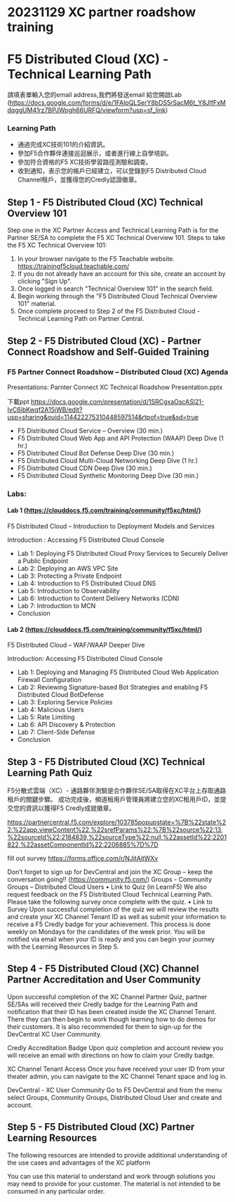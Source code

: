 # 20231129 XC partner roadshow training
# F5 Distributed Cloud (XC) - Technical Learning Path

請填表單輸入您的email address,我們將發送email 給您開啟Lab
(https://docs.google.com/forms/d/e/1FAIpQLSerY8bDS5rSacM6t_Y8JlfFxMdqggUM41rz7BPJWpgh66URFQ/viewform?usp=sf_link)

### Learning Path
- 通過完成XC技術101的介紹資訊。
- 參加F5合作夥伴連接巡迴展示，或者進行線上自學培訓。
- 參加符合資格的F5 XC技術學習路徑測驗和調查。
- 收到通知，表示您的帳戶已經建立，可以登錄到F5 Distributed Cloud Channel租戶，並獲得您的Credly認證徽章。

## Step 1 - F5 Distributed Cloud (XC) Technical Overview 101

Step one in the XC Partner Access and Technical Learning Path is for the Partner SE/SA to complete the F5 XC Technical Overview 101.
Steps to take the F5 XC Technical Overview 101:

1.	In your browser navigate to the F5 Teachable website.
   https://trainingf5cloud.teachable.com/
3.	If you do not already have an account for this site, create an account by clicking "Sign Up".
4.	Once logged in search "Technical Overview 101" in the search field.
5.	Begin working through the "F5 Distributed Cloud Technical Overview 101" material.
6.	Once complete proceed to Step 2 of the F5 Distributed Cloud - Technical Learning Path on Partner Central.

## Step 2 - F5 Distributed Cloud (XC) - Partner Connect Roadshow and Self-Guided Training

### F5 Partner Connect Roadshow – Distributed Cloud (XC) Agenda
  
Presentations: Parnter Connect XC Technical Roadshow Presentation.pptx

下載ppt
https://docs.google.com/presentation/d/1SRCgxaOscASl21-IvC6ibKwqf2A15iWB/edit?usp=sharing&ouid=114422275310448597514&rtpof=true&sd=true

- F5 Distributed Cloud Service – Overview (30 min.)
- F5 Distributed Cloud Web App and API Protection (WAAP) Deep Dive (1 hr.)
- F5 Distributed Cloud Bot Defense Deep Dive (30 min.)
- F5 Distributed Cloud Multi-Cloud Networking Deep Dive (1 hr.)
- F5 Distributed Cloud CDN Deep Dive (30 min.)
- F5 Distributed Cloud Synthetic Monitoring Deep Dive (30 min.)
 
### Labs:
 
#### Lab 1 (https://clouddocs.f5.com/training/community/f5xc/html/)
 
F5 Distributed Cloud – Introduction to Deployment Models and Services
                
Introduction : Accessing F5 Distributed Cloud Console
- Lab 1:  Deploying F5 Distributed Cloud Proxy Services to Securely Deliver a Public Endpoint
- Lab 2: Deploying an AWS VPC Site
- Lab 3: Protecting a Private Endpoint
- Lab 4: Introduction to F5 Distributed Cloud DNS
- Lab 5:  Introduction to Observability
- Lab 6: Introduction to Content Delivery Networks (CDN)
- Lab 7: Introduction to MCN
- Conclusion
 
#### Lab 2 (https://clouddocs.f5.com/training/community/f5xc/html/)
 
F5 Distributed Cloud – WAF/WAAP Deeper Dive

Introduction:  Accessing F5 Distributed Cloud Console
- Lab 1:  Deploying and Managing F5 Distributed Cloud Web Application Firewall Configuration
- Lab 2:  Reviewing Signature-based Bot Strategies and enabling F5 Distributed Cloud BotDefense
- Lab 3:  Exploring Service Policies
- Lab 4: Malicious Users
- Lab 5:  Rate Limiting
- Lab 6: API Discovery & Protection
- Lab 7: Client-Side Defense
- Conclusion
 
## Step 3 - F5 Distributed Cloud (XC) Technical Learning Path Quiz

F5分散式雲端（XC）- 通路夥伴測驗是合作夥伴SE/SA取得在XC平台上存取通路租戶的關鍵步驟。 成功完成後，頻道租用戶管理員將建立您的XC租用戶ID，並提交您的資訊以獲得F5 Credly成就徽章。 

https://partnercentral.f5.com/explore/103785popupstate=%7B%22state%22:%22app.viewContent%22,%22srefParams%22:%7B%22source%22:13,%22sourceId%22:2184839,%22sourceType%22:null,%22assetId%22:2201822,%22assetComponentId%22:2206885%7D%7D

fill out survey 
https://forms.office.com/r/NJitAitWXv

Don’t forget to sign up for DevCentral and join the XC Group – keep the conversation going!! 
(https://community.f5.com/) Groups - Community Groups – Distributed Cloud Users
•	Link to Quiz (in LearnF5)
We also request feedback on the F5 Distributed Cloud Technical Learning Path. Please take the following survey once complete with the quiz.
•	Link to Survey
Upon successful completion of the quiz we will review the results and create your XC Channel Tenant ID as well as submit your information to receive a F5 Credly badge for your achievement. This process is done weekly on Mondays for the candidates of the week prior. You will be notified via email when your ID is ready and you can begin your journey with the Learning Resources in Step 5.

## Step 4 - F5 Distributed Cloud (XC) Channel Partner Accreditation and User Community

Upon successful completion of the XC Channel Partner Quiz, partner SE/SAs will received their Credly badge for the Learning Path and notification that their ID has been created inside the XC Channel Tenant. There they can then begin to work though learning how to do demos for their customers. It is also recommended for them to sign-up for the DevCentral XC User Community.

Credly Accreditation Badge
Upon quiz completion and account review you will receive an email with directions on how to claim your Credly badge.

XC Channel Tenant Access
Once you have received your user ID from your theater admin, you can navigate to the XC Channel Tenant space and log in.

DevCentral - XC User Community
Go to F5 DevCentral and from the menu select Groups, Community Groups, Distributed Cloud User and create and account.

## Step 5 - F5 Distributed Cloud (XC) Partner Learning Resources

The following resources are intended to provide additional understanding of the use cases and advantages of the XC platform

You can use this material to understand and work through solutions you may need to provide for your customer.  The material is not intended to be consumed in any particular order.

 
 
 
 
